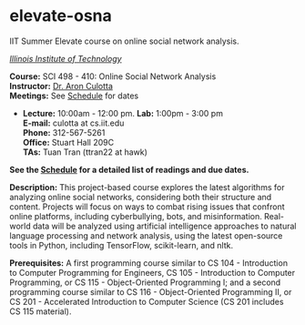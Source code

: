 # elevate-osna
IIT Summer Elevate course on online social network analysis.

*[Illinois Institute of Technology](http://iit.edu)*  

**Course:** SCI 498 - 410: Online Social Network Analysis  
**Instructor:** [Dr. Aron Culotta](http://cs.iit.edu/~culotta)  
**Meetings:**  See [Schedule](Schedule.md) for dates  
- **Lecture:** 10:00am - 12:00 pm. **Lab:**     1:00pm - 3:00 pm   
**E-mail:** culotta at cs.iit.edu  
**Phone:** 312-567-5261  
**Office:** Stuart Hall 209C  
**TAs:**        Tuan Tran (ttran22 at hawk) 

**See the [Schedule](Schedule.md) for a detailed list of readings and due dates.**


**Description:** This project-based course explores the latest algorithms for analyzing online social networks, considering both their structure and content. Projects will focus on ways to combat rising issues that confront online platforms, including cyberbullying, bots, and misinformation. Real-world data will be analyzed using artificial intelligence approaches to natural language processing and network analysis, using the latest open-source tools in Python, including TensorFlow, scikit-learn, and nltk.

**Prerequisites:**  A first programming course similar to CS 104 - Introduction to Computer Programming for Engineers, CS 105 - Introduction to Computer Programming, or CS 115 - Object-Oriented Programming I; and a second programming course similar to CS 116 - Object-Oriented Programming II, or CS 201 - Accelerated Introduction to Computer Science (CS 201 includes CS 115 material).


